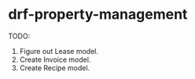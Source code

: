 # drf-property-management
TODO:
1. Figure out Lease model.
2. Create Invoice model.
3. Create Recipe model.